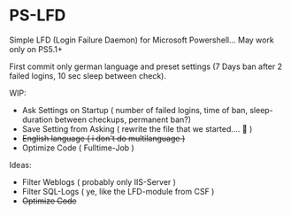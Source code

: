 # PS-LFD

Simple LFD (Login Failure Daemon) for Microsoft Powershell... May work only on PS5.1+

First commit only german language and preset settings (7 Days ban after 2 failed logins, 10 sec sleep between check).

WIP:
- Ask Settings on Startup ( number of failed logins, time of ban, sleep-duration between checkups, permanent ban?)
- Save Setting from Asking ( rewrite the file that we started.... :thinking: )
- ~~English language ( i don't do multilanguage )~~
- Optimize Code ( Fulltime-Job )

Ideas: 
- Filter Weblogs ( probably only IIS-Server )
- Filter SQL-Logs ( ye, like the LFD-module from CSF )
- ~~Optimize Code~~
